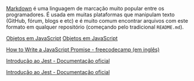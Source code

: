 [Markdown](https://pt.wikipedia.org/wiki/Markdown) é uma linguagem de marcação
muito popular entre os programadores. É usada em muitas plataformas que
manipulam texto (GitHub, fórum, blogs e etc) e é muito comum encontrar arquivos
com este formato em qualquer repositório (começando pelo tradicional
`README.md`).

[Objetos em JavaScript](https://curriculum.laboratoria.la/pt/topics/javascript/05-objects/01-objects)
[Objetos em JavaScript](https://curriculum.laboratoria.la/pt/topics/javascript/05-objects/01-objects)

[How to Write a JavaScript Promise - freecodecamp (em inglês)](https://www.freecodecamp.org/news/how-to-write-a-javascript-promise-4ed8d44292b8/)

[Introdução ao Jest - Documentação oficial](https://jestjs.io/docs/pt-BR/getting-starte)

[Introdução ao Jest - Documentação oficial](https://jestj.io/docs/pt-BR/getting-starte)